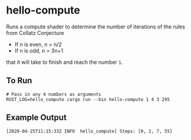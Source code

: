 # hello-compute

Runs a compute shader to determine the number of iterations of the rules from
Collatz Conjecture

- If n is even, n = n/2
- If n is odd, n = 3n+1

that it will take to finish and reach the number `1`.

## To Run

```
# Pass in any 4 numbers as arguments
RUST_LOG=hello_compute cargo run --bin hello-compute 1 4 3 295
```

## Example Output

```
[2020-04-25T11:15:33Z INFO  hello_compute] Steps: [0, 2, 7, 55]
```
